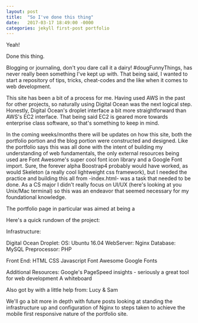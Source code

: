 ```yaml
---
layout: post
title:  "So I've done this thing"
date:   2017-03-17 18:49:00 -0000
categories: jekyll first-post portfolio
---
```

Yeah!

Done this thing.

Blogging or journaling, don't you dare call it a dairy! #dougFunnyThings, has never really been something I've kept up with.
That being said, I wanted to start a repository of tips, tricks, cheat-codes and the like when it comes to web development.

This site has been a bit of a process for me. Having used AWS in the past for other projects, so naturally using Digital Ocean was the next logical step. Honestly, Digital Ocean's droplet interface a bit more straightforward than AWS's EC2 interface. That being said EC2 is geared more towards enterprise class software, so that's something to keep in mind.

In the coming weeks/months there will be updates on how this site, both the portfolio portion and the blog portion were constructed and designed. Like the portfolio says this was all done with the intent of building my understanding of web fundamentals, the only external resources being used are Font Awesome's super cool font icon library and a Google Font import. Sure, the forever alpha Boostrap4 probably would have worked, as would Skeleton (a really cool lightweight css framework), but I needed the practice and building this all from -index.html- was a task that needed to be done. As a CS major I didn't really focus on UI/UX (here's looking at you Unix/Mac terminal) so this was an endeavor that seemed necessary for my foundational knowledge.

The portfolio page in particular was aimed at being a

Here's a quick rundown of the project:

Infrastructure:

  Digital Ocean Droplet:
                OS: Ubuntu 16.04
         WebServer: Nginx
          Database: MySQL
      Preprocessor: PHP

  Front End:
    HTML
    CSS
    Javascript
    Font Awesome
    Google Fonts

  Additional Resources:
    Google's PageSpeed insights - seriously a great tool for web development
    A whiteboard

  Also got by with a little help from:
    Lucy & Sam

We'll go a bit more in depth with future posts looking at standing the infrastructure up and configuration of Nginx to steps taken to achieve the mobile first responsive nature of the portfolio site.
